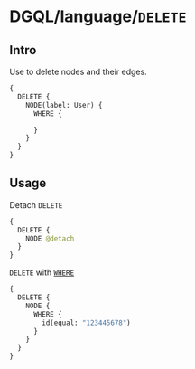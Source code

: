 # DGQL/language/`DELETE`

## Intro

Use to delete nodes and their edges.

```graphql
{
  DELETE {
    NODE(label: User) {
      WHERE {

      }
    }
  }
}
```

## Usage

Detach `DELETE`

```graphql
{
  DELETE {
    NODE @detach
  }
}
```

`DELETE` with [`WHERE`](./where.md)

```graphql
{
  DELETE {
    NODE {
      WHERE {
        id(equal: "123445678")
      }
    }
  }
}
```
